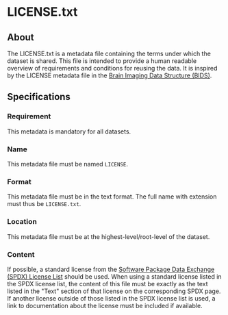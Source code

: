 # LICENSE.txt

## About
The LICENSE.txt is a metadata file containing the terms under which the dataset is shared. This file is intended to provide a human readable overview of 
requirements and conditions for reusing the data. It is inspired by the LICENSE metadata file in the [Brain Imaging Data Structure (BIDS)](https://bids-specification.readthedocs.io/).

## Specifications

### Requirement
This metadata is mandatory for all datasets.

### Name
This metadata file must be named `LICENSE`.

### Format
This metadata file must be in the text format. The full name with extension must thus be `LICENSE.txt`.

### Location
This metadata file must be at the highest-level/root-level of the dataset.

### Content
If possible, a standard license from the [Software Package Data Exchange (SPDX) License List](https://spdx.org/licenses/) should be used. 
When using a standard license listed in the SPDX license list, the content of this file must be exactly as the text listed in the "Text" section 
of that license on the corresponding SPDX page. If another license outside of those listed in the SPDX license list is used, a link to 
documentation about the license must be included if available.
